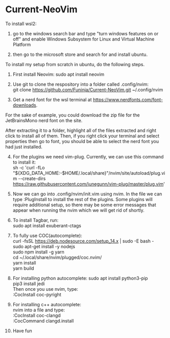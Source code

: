 # Current-NeoVim

To install wsl2:
1. go to the windows search bar and type "turn windows features on or off" and
enable Windows Subsystem for Linux and Virtual Machine Platform

2. then go to the microsoft store and search for and install ubuntu.

To install my setup from scratch in ubuntu, do the following steps.

1. First install Neovim:
  sudo apt install neovim
  
2. Use git to clone the respository into a folder called .config/nvim:<br/>
git clone https://github.com/Funinja/Current-NeoVim.git ~/.config/nvim

3. Get a nerd font for the wsl terminal at https://www.nerdfonts.com/font-downloads.

For the sake of example, you could download the zip file for the JetBrainsMono nerd font on the site.

After extracting it to a folder, highlight all of the files extracted and right click to install all of them.
Then, if you right click your terminal and select properties then go to font, you should be able to select the nerd font you had just installed.

4. For the plugins we need vim-plug. Currently, we can use this command to install it:<br/>
sh -c 'curl -fLo "${XDG_DATA_HOME:-$HOME/.local/share}"/nvim/site/autoload/plug.vim --create-dirs \
       https://raw.githubusercontent.com/junegunn/vim-plug/master/plug.vim'
       
5. Now we can go into .config/nvim/init.vim using nvim. In the file we can type :PlugInstall to install the rest of the plugins.
Some plugins will require additional setup, so there may be some error messages that appear when running the nvim which we will get rid of shortly.

6. To install Tagbar, run:<br/>
sudo apt install exuberant-ctags

7. To fully use COC(autocomplete):<br/>
curl -fsSL https://deb.nodesource.com/setup_14.x | sudo -E bash -<br/>
sudo apt-get install -y nodejs<br/>
sudo npm install -g yarn<br/>
cd ~/.local/share/nvim/plugged/coc.nvim/<br/>
yarn install<br/>
yarn build<br/>

8. For installing python autocomplete:
sudo apt install python3-pip<br/>
pip3 install jedi<br/>
Then once you use nvim, type:<br/>
:CocInstall coc-pyright<br/>

9. For installing c++ autocomplete:<br/>
nvim into a file and type:<br/>
:CocInstall coc-clangd<br/>
:CocCommand clangd.install<br/>

10. Have fun

